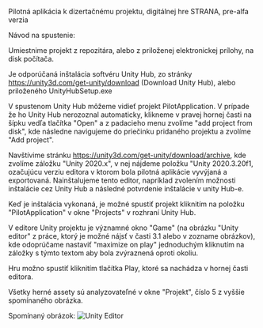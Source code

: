 Pilotná aplikácia k dizertačnému projektu, digitálnej hre STRANA, pre-alfa verzia

Návod na spustenie:

Umiestnime projekt z repozitára, alebo z priloženej elektronickej prílohy, na disk počítača.

Je odporúčaná inštalácia softvéru Unity Hub, zo stránky https://unity3d.com/get-unity/download (Download Unity Hub), alebo priloženého UnityHubSetup.exe

V spustenom Unity Hub môžeme vidieť projekt PilotApplication.
V prípade že ho Unity Hub nerozoznal automaticky, klikneme v pravej hornej časti na šípku vedľa tlačítka "Open" a z padacieho menu zvolíme "add project from disk",
kde následne navigujeme do priečinku pridaného projektu a zvolíme "Add project".

Navštívime stránku https://unity3d.com/get-unity/download/archive, kde zvolíme záložku "Unity 2020.x", v nej nájdeme položku "Unity 2020.3.20f1, ozačujúcu verziu editora
v ktorom bola pilotná aplikácie vyvýjaná a exportovaná. Nainštalujeme tento editor, napríklad zvolením možnosti inštalácie cez Unity Hub a následné potvrdenie inštalácie
v unity Hub-e.

Keď je inštalácia vykonaná, je možné spustiť projekt kliknitím na položku "PilotApplication" v okne "Projects" v rozhraní Unity Hub.

V editore Unity projektu je významné okno "Game" (na obrázku "Unity editor" z práce, ktorý je možné nájsť v časti 3.1 alebo v zozname obrázkov), kde odoprúčame nastaviť "maximize on play"
jednoduchým kliknutím na záložky s týmto textom aby bola zvýraznená oproti okoliu.

Hru možno spustiť kliknitím tlačítka Play, ktoré sa nachádza v hornej časti editora.

Všetky herné assety sú analyzovateľné v okne "Projekt", číslo 5 z vyššie spomínaného obrázka.

Spomínaný obrázok:
![Unity Editor](https://user-images.githubusercontent.com/77743010/169700268-bd4b4418-45d5-4f80-8766-9200fb8d43ed.png)
